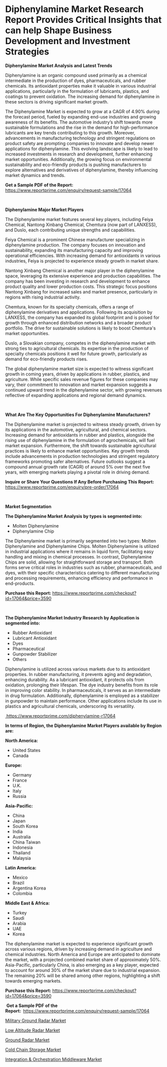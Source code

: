 <p><h1>Diphenylamine Market Research Report Provides Critical Insights that can help Shape Business Development and Investment Strategies</h1></p><p><strong>Diphenylamine Market Analysis and Latest Trends</strong></p>
<p><p>Diphenylamine is an organic compound used primarily as a chemical intermediate in the production of dyes, pharmaceuticals, and rubber chemicals. Its antioxidant properties make it valuable in various industrial applications, particularly in the formulation of lubricants, plastics, and coatings to prevent oxidation. The increasing demand for diphenylamine in these sectors is driving significant market growth.</p><p>The Diphenylamine Market is expected to grow at a CAGR of 4.90% during the forecast period, fueled by expanding end-use industries and growing awareness of its benefits. The automotive industry’s shift towards more sustainable formulations and the rise in the demand for high-performance lubricants are key trends contributing to this growth. Moreover, advancements in manufacturing technology and stringent regulations on product safety are prompting companies to innovate and develop newer applications for diphenylamine. This evolving landscape is likely to lead to increased investments in research and development, further enhancing market opportunities. Additionally, the growing focus on environmental sustainability and eco-friendly products is pushing manufacturers to explore alternatives and derivatives of diphenylamine, thereby influencing market dynamics and trends.</p></p>
<p><strong>Get a Sample PDF of the Report:&nbsp;</strong> <a href="https://www.reportprime.com/enquiry/request-sample/17064?utm_campaign=1846&utm_medium=2&utm_source=Github&utm_content=ia&utm_term=24112024&utm_id=diphenylamine">https://www.reportprime.com/enquiry/request-sample/17064</a></p>
<p>&nbsp;</p>
<p><strong>Diphenylamine Major Market Players</strong></p>
<p><p>The Diphenylamine market features several key players, including Feiya Chemical, Nantong Xinbang Chemical, Chemtura (now part of LANXESS), and Duslo, each contributing unique strengths and capabilities.</p><p>Feiya Chemical is a prominent Chinese manufacturer specializing in diphenylamine production. The company focuses on innovation and sustainability, expanding its manufacturing capacity and improving operational efficiencies. With increasing demand for antioxidants in various industries, Feiya is projected to experience steady growth in market share.</p><p>Nantong Xinbang Chemical is another major player in the diphenylamine space, leveraging its extensive experience and production capabilities. The company has been investing in research and development to enhance product quality and lower production costs. This strategic focus positions Nantong Xinbang for increased sales and market presence, particularly in regions with rising industrial activity.</p><p>Chemtura, known for its specialty chemicals, offers a range of diphenylamine derivatives and applications. Following its acquisition by LANXESS, the company has expanded its global footprint and is poised for growth through enhanced distribution networks and a broader product portfolio. The drive for sustainable solutions is likely to boost Chemtura's market opportunities.</p><p>Duslo, a Slovakian company, competes in the diphenylamine market with strong ties to agricultural chemicals. Its expertise in the production of specialty chemicals positions it well for future growth, particularly as demand for eco-friendly products rises.</p><p>The global diphenylamine market size is expected to witness significant growth in coming years, driven by applications in rubber, plastics, and agriculture. While specific sales revenue figures for these companies may vary, their commitment to innovation and market expansion suggests a continued upward trend in the diphenylamine sector, with growing revenues reflective of expanding applications and regional demand dynamics.</p></p>
<p>&nbsp;</p>
<p><strong>What Are The Key Opportunities For Diphenylamine Manufacturers?</strong></p>
<p><p>The Diphenylamine market is projected to witness steady growth, driven by its applications in the automotive, agricultural, and chemical sectors. Increasing demand for antioxidants in rubber and plastics, alongside the rising use of diphenylamine in the formulation of agrochemicals, will fuel market expansion. Furthermore, the shift towards sustainable agricultural practices is likely to enhance market opportunities. Key growth trends include advancements in production technologies and stringent regulatory frameworks promoting safer alternatives. Future outlooks suggest a compound annual growth rate (CAGR) of around 5% over the next five years, with emerging markets playing a pivotal role in driving demand.</p></p>
<p><strong>Inquire or Share Your Questions If Any Before Purchasing This Report:</strong> <a href="https://www.reportprime.com/enquiry/pre-order/17064?utm_campaign=1846&utm_medium=2&utm_source=Github&utm_content=ia&utm_term=24112024&utm_id=diphenylamine">https://www.reportprime.com/enquiry/pre-order/17064</a></p>
<p>&nbsp;</p>
<p><strong>Market Segmentation</strong></p>
<p><strong>The Diphenylamine Market Analysis by types is segmented into:</strong></p>
<p><ul><li>Molten Diphenylamine</li><li>Diphenylamine Chip</li></ul></p>
<p><p>The Diphenylamine market is primarily segmented into two types: Molten Diphenylamine and Diphenylamine Chips. Molten Diphenylamine is utilized in industrial applications where it remains in liquid form, facilitating easy handling and mixing in chemical processes. In contrast, Diphenylamine Chips are solid, allowing for straightforward storage and transport. Both forms serve critical roles in industries such as rubber, pharmaceuticals, and dyes, with their specific characteristics catering to different manufacturing and processing requirements, enhancing efficiency and performance in end-products.</p></p>
<p><strong>Purchase this Report:&nbsp;</strong><a href="https://www.reportprime.com/checkout?id=17064&price=3590&utm_campaign=1846&utm_medium=2&utm_source=Github&utm_content=ia&utm_term=24112024&utm_id=diphenylamine">https://www.reportprime.com/checkout?id=17064&price=3590</a></p>
<p>&nbsp;</p>
<p><strong>The Diphenylamine Market Industry Research by Application is segmented into:</strong></p>
<p><ul><li>Rubber Antioxidant</li><li>Lubricant Antioxidant</li><li>Dyes</li><li>Pharmaceutical</li><li>Gunpowder Stabilizer</li><li>Others</li></ul></p>
<p><p>Diphenylamine is utilized across various markets due to its antioxidant properties. In rubber manufacturing, it prevents aging and degradation, enhancing durability. As a lubricant antioxidant, it protects oils from oxidation, prolonging their lifespan. The dye industry benefits from its role in improving color stability. In pharmaceuticals, it serves as an intermediate in drug formulation. Additionally, diphenylamine is employed as a stabilizer in gunpowder to maintain performance. Other applications include its use in plastics and agricultural chemicals, underscoring its versatility.</p></p>
<p><a href="https://www.reportprime.com/diphenylamine-r17064?utm_campaign=1846&utm_medium=2&utm_source=Github&utm_content=ia&utm_term=24112024&utm_id=diphenylamine">&nbsp;https://www.reportprime.com/diphenylamine-r17064</a></p>
<p><strong>In terms of Region, the Diphenylamine Market Players available by Region are:</strong></p>
<p>
    <p> <strong> North America: </strong>
        <ul>
            <li>United States</li>
            <li>Canada</li>
        </ul>
        </p> 
    <p> <strong> Europe: </strong>
        <ul>
            <li>Germany</li>
            <li>France</li>
            <li>U.K.</li>
            <li>Italy</li>
            <li>Russia</li>
        </ul>
        </p> 
    <p> <strong> Asia-Pacific: </strong>
        <ul>
            <li>China</li>
            <li>Japan</li>
            <li>South Korea</li>
            <li>India</li>
            <li>Australia</li>
            <li>China Taiwan</li>
            <li>Indonesia</li>
            <li>Thailand</li>
            <li>Malaysia</li>
        </ul>
        </p> 
    <p> <strong> Latin America: </strong>
        <ul>
            <li>Mexico</li>
            <li>Brazil</li>
            <li>Argentina Korea</li>
            <li>Colombia</li>
        </ul>
        </p> 
    <p> <strong> Middle East & Africa: </strong>
        <ul>
            <li>Turkey</li>
            <li>Saudi</li>
            <li>Arabia</li>
            <li>UAE</li>
            <li>Korea</li>
        </ul>
    </p>
    </p>
<p><p>The diphenylamine market is expected to experience significant growth across various regions, driven by increasing demand in agriculture and chemical industries. North America and Europe are anticipated to dominate the market, with a projected combined market share of approximately 50%. Asia-Pacific, particularly China, is also emerging as a key player, expected to account for around 30% of the market share due to industrial expansion. The remaining 20% will be shared among other regions, highlighting a shift towards emerging markets.</p></p>
<p><strong>Purchase this Report: </strong><a href="https://www.reportprime.com/checkout?id=17064&price=3590&utm_campaign=1846&utm_medium=2&utm_source=Github&utm_content=ia&utm_term=24112024&utm_id=diphenylamine">https://www.reportprime.com/checkout?id=17064&price=3590</a></p>
<p>&nbsp;<strong>Get a Sample PDF of the Report:&nbsp;&nbsp;</strong><a href="https://www.reportprime.com/enquiry/request-sample/17064?utm_campaign=1846&utm_medium=2&utm_source=Github&utm_content=ia&utm_term=24112024&utm_id=diphenylamine">https://www.reportprime.com/enquiry/request-sample/17064</a></p>
<p><strong></strong></p>
<p><p><a href="https://www.linkedin.com/pulse/global-military-ground-radar-market-report-2024-2031-size-share-36mlc?utm_campaign=1846&utm_medium=2&utm_source=Github&utm_content=ia&utm_term=24112024&utm_id=diphenylamine">Military Ground Radar Market</a></p><p><a href="https://www.linkedin.com/pulse/low-altitude-radar-market-demand-revenue-insights-44-cagr-n02oc?utm_campaign=1846&utm_medium=2&utm_source=Github&utm_content=ia&utm_term=24112024&utm_id=diphenylamine">Low Altitude Radar Market</a></p><p><a href="https://www.linkedin.com/pulse/detailed-examination-ground-radar-market-size-projecting-13-cagr-ldvac?utm_campaign=1846&utm_medium=2&utm_source=Github&utm_content=ia&utm_term=24112024&utm_id=diphenylamine">Ground Radar Market</a></p><p><a href="https://issuu.com/reportprime-2/docs/cold-chain-storage-market-size-2030_456608c8c323a5?utm_campaign=1846&utm_medium=2&utm_source=Github&utm_content=ia&utm_term=24112024&utm_id=diphenylamine">Cold Chain Storage Market</a></p><p><a href="https://issuu.com/reportprime-2/docs/integration-orchestration-middlewar_2d756730904a94?utm_campaign=1846&utm_medium=2&utm_source=Github&utm_content=ia&utm_term=24112024&utm_id=diphenylamine">Integration & Orchestration Middleware Market</a></p></p>